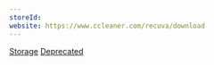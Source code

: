 ```yaml
---
storeId: 
website: https://www.ccleaner.com/recuva/download
---
```


[Storage](../Storage.md)
[Deprecated](../Deprecated.md)